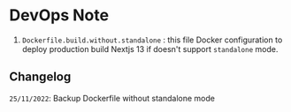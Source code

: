 # DevOps Note

1. `Dockerfile.build.without.standalone` : this file Docker configuration to deploy production build Nextjs 13 if doesn't support `standalone` mode.

## Changelog

`25/11/2022`: Backup Dockerfile without standalone mode
